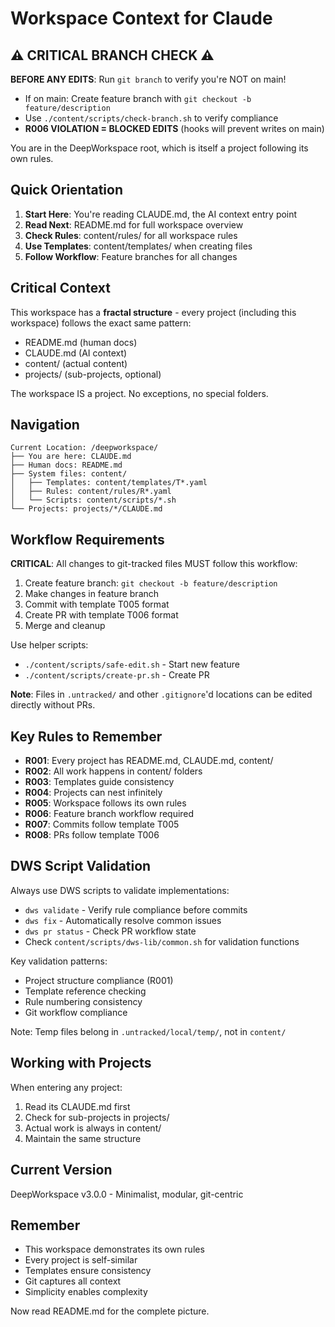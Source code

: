 # Workspace Context for Claude

<!-- This file follows template @content/templates/T003 -->

## ⚠️ CRITICAL BRANCH CHECK ⚠️
**BEFORE ANY EDITS**: Run `git branch` to verify you're NOT on main!
- If on main: Create feature branch with `git checkout -b feature/description`
- Use `./content/scripts/check-branch.sh` to verify compliance
- **R006 VIOLATION = BLOCKED EDITS** (hooks will prevent writes on main)

<!-- Dynamic branch context - generated by git hooks -->
<!-- @include .claude/branch-context.md (if exists) -->

You are in the DeepWorkspace root, which is itself a project following its own rules.

## Quick Orientation

1. **Start Here**: You're reading CLAUDE.md, the AI context entry point
2. **Read Next**: README.md for full workspace overview  
3. **Check Rules**: content/rules/ for all workspace rules
4. **Use Templates**: content/templates/ when creating files
5. **Follow Workflow**: Feature branches for all changes

## Critical Context

This workspace has a **fractal structure** - every project (including this workspace) follows the exact same pattern:
- README.md (human docs)
- CLAUDE.md (AI context) 
- content/ (actual content)
- projects/ (sub-projects, optional)

The workspace IS a project. No exceptions, no special folders.

## Navigation

```
Current Location: /deepworkspace/
├── You are here: CLAUDE.md
├── Human docs: README.md
├── System files: content/
│   ├── Templates: content/templates/T*.yaml
│   ├── Rules: content/rules/R*.yaml
│   └── Scripts: content/scripts/*.sh
└── Projects: projects/*/CLAUDE.md
```

## Workflow Requirements

**CRITICAL**: All changes to git-tracked files MUST follow this workflow:

1. Create feature branch: `git checkout -b feature/description`
2. Make changes in feature branch
3. Commit with template T005 format
4. Create PR with template T006 format
5. Merge and cleanup

Use helper scripts:
- `./content/scripts/safe-edit.sh` - Start new feature
- `./content/scripts/create-pr.sh` - Create PR

**Note**: Files in `.untracked/` and other `.gitignore`'d locations can be edited directly without PRs.

## Key Rules to Remember

- **R001**: Every project has README.md, CLAUDE.md, content/
- **R002**: All work happens in content/ folders
- **R003**: Templates guide consistency
- **R004**: Projects can nest infinitely
- **R005**: Workspace follows its own rules
- **R006**: Feature branch workflow required
- **R007**: Commits follow template T005
- **R008**: PRs follow template T006

## DWS Script Validation

Always use DWS scripts to validate implementations:
- `dws validate` - Verify rule compliance before commits
- `dws fix` - Automatically resolve common issues
- `dws pr status` - Check PR workflow state
- Check `content/scripts/dws-lib/common.sh` for validation functions

Key validation patterns:
- Project structure compliance (R001)
- Template reference checking
- Rule numbering consistency
- Git workflow compliance

Note: Temp files belong in `.untracked/local/temp/`, not in `content/`

## Working with Projects

When entering any project:
1. Read its CLAUDE.md first
2. Check for sub-projects in projects/
3. Actual work is always in content/
4. Maintain the same structure

## Current Version

DeepWorkspace v3.0.0 - Minimalist, modular, git-centric

## Remember

- This workspace demonstrates its own rules
- Every project is self-similar
- Templates ensure consistency
- Git captures all context
- Simplicity enables complexity

Now read README.md for the complete picture.
